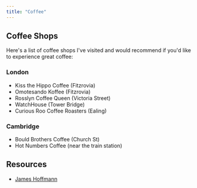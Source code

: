 ```yaml
---
title: "Coffee"
---
```



## Coffee Shops

Here's a list of coffee shops I've visited and would recommend if you'd like to experience great coffee:

### London

- Kiss the Hippo Coffee (Fitzrovia)
- Omotesando Koffee (Fitzrovia)
- Rosslyn Coffee Queen (Victoria Street)
- WatchHouse (Tower Bridge)
- Curious Roo Coffee Roasters (Ealing)

### Cambridge

- Bould Brothers Coffee (Church St)
- Hot Numbers Coffee (near the train station)

## Resources

- [James Hoffmann](https://www.youtube.com/channel/UCMb0O2CdPBNi-QqPk5T3gsQ)

